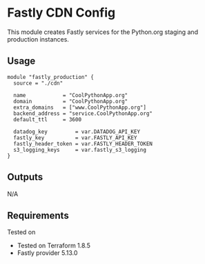 # Fastly CDN Config

This module creates Fastly services for the Python.org staging and production instances.

## Usage

```hcl
module "fastly_production" {
  source = "./cdn"

  name            = "CoolPythonApp.org"
  domain          = "CoolPythonApp.org"
  extra_domains   = ["www.CoolPythonApp.org"]
  backend_address = "service.CoolPythonApp.org"
  default_ttl     = 3600

  datadog_key         = var.DATADOG_API_KEY
  fastly_key          = var.FASTLY_API_KEY
  fastly_header_token = var.FASTLY_HEADER_TOKEN
  s3_logging_keys     = var.fastly_s3_logging
}
```

## Outputs

N/A

## Requirements

Tested on 
- Tested on Terraform 1.8.5
- Fastly provider 5.13.0